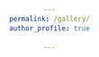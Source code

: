 ```yaml
---
permalink: /gallery/
author_profile: true

---
```


<html>
<head>
    <title>My Gallery</title>
    <style>
        /* 样式用于美化页面 */
        body {
            font-family: Arial, sans-serif;
            text-align: center;
        }

        .gallery-item {
            margin: 20px;
        }

        /* 样式用于布局图片、时间和事件 */
        .photo {
            display: block;
            margin: 0 auto;
            max-width: 100%;
            height: auto;
        }

        .time {
            font-size: 1.2em;
            font-weight: bold;
        }

        .event {
            font-style: italic;
        }
    </style>
</head>
<body>
    <h1>Welcome to My Gallery</h1>
    
    <!-- 第一张照片 -->
    <div class="gallery-item">
        <img src="../images/东门门口.jpg" alt="Photo 1" class="photo" style="width: 30%; max-width: 300px; height: auto; max-height: 500px;">
        <p class="time">September 3, 2020</p>
        <p class="event">To commemorate my first visit to the university, at the entrance of USTC</p>
    </div>

    <!-- 第二张照片 -->
    <div class="gallery-item">
        <div style="display: flex; align-items: center;">
            <img src="../images/东门门口.jpg" alt="Image 1" style="width: 50%; max-width: 200px; margin-right: 10px;">
        <img src="../images/东门门口.jpg" alt="Image 2" style="width: 50%; max-width: 200px; margin-left: 10px;">
        </div>    
        <p class="time">2023年5月15日</p>
        <p class="event">毕业典礼</p>
    </div>

    <!-- 添加更多照片和相关信息 -->
    
</body>
</html>
